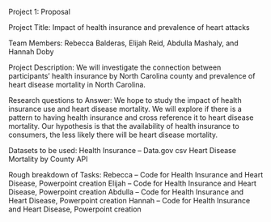 Project 1: Proposal

Project Title: 
    Impact of health insurance and prevalence of heart attacks

Team Members: 
    Rebecca Balderas, Elijah Reid, Abdulla Mashaly, and Hannah Doby

Project Description:
    We will investigate the connection between participants’ health insurance by North Carolina county and prevalence of heart disease mortality in North Carolina.  

Research questions to Answer:
    We hope to study the impact of health insurance use and heart disease mortality. We will explore if there is a pattern to having health insurance and cross reference it to heart disease mortality. Our hypothesis is that the availability of health insurance to consumers, the less likely there will be heart disease mortality. 

Datasets to be used:
    Health Insurance – Data.gov csv
    Heart Disease Mortality by County API

Rough breakdown of Tasks:
    Rebecca – Code for Health Insurance and Heart Disease, Powerpoint creation
    Elijah – Code for Health Insurance and Heart Disease,  Powerpoint creation
    Abdulla – Code for Health Insurance and Heart Disease,  Powerpoint creation
    Hannah – Code for Health Insurance and Heart Disease,  Powerpoint creation

